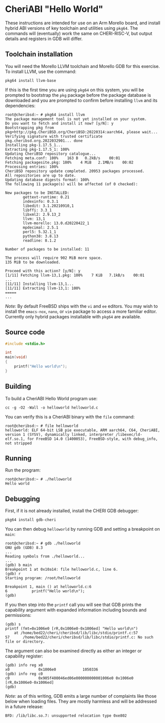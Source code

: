 # CheriABI "Hello World"

These instructions are intended for use on an Arm Morello board, and install
hybrid ABI versions of key toolchain and utilities using `pkg64`.
The commands will (eventually) work the same on CHERI-RISC-V, but output
details and registers in GDB will differ.

## Toolchain installation

You will need the Morello LLVM toolchain and Morello GDB for this
exercise. To install LLVM, use the command:

```pkg64 install llvm-base```

If this is the first time you are using `pkg64` on this system, you will
be prompted to bootstrap the `pkg` package before the package database
is downloaded and you are prompted to confirm before installing `llvm`
and its dependencies:

```
root@cheribsd:~ # pkg64 install llvm
The package management tool is not yet installed on your system.
Do you want to fetch and install it now? [y/N]: y
Bootstrapping pkg from pkg+http://pkg.CheriBSD.org/CheriBSD:20220314:aarch64, please wait...
Verifying signature with trusted certificate pkg.cheribsd.org.2022032901... done
Installing pkg-1.17.5_1...
Extracting pkg-1.17.5_1: 100%
Updating CheriBSD repository catalogue...
Fetching meta.conf: 100%    163 B   0.2kB/s    00:01    
Fetching packagesite.pkg: 100%    4 MiB   2.1MB/s    00:02    
Processing entries: 100%
CheriBSD repository update completed. 20953 packages processed.
All repositories are up to date.
Updating database digests format: 100%
The following 11 package(s) will be affected (of 0 checked):

New packages to be INSTALLED:
        gettext-runtime: 0.21
        indexinfo: 0.3.1
        libedit: 3.1.20210910,1
        libffi: 3.3_1
        libxml2: 2.9.13_2
        llvm: 13,1
        llvm-morello: 13.0.d20220422_1
        mpdecimal: 2.5.1
        perl5: 5.32.1_1
        python38: 3.8.13
        readline: 8.1.2

Number of packages to be installed: 11

The process will require 902 MiB more space.
135 MiB to be downloaded.

Proceed with this action? [y/N]: y
[1/11] Fetching llvm-13,1.pkg: 100%    7 KiB   7.1kB/s    00:01  
...
[11/11] Installing llvm-13,1...
[11/11] Extracting llvm-13,1: 100%
=====
...
```

*Note:* By default FreeBSD ships with the `vi` and `ee` editors. You may
wish to install the `emacs-nox`, `nano`, or `vim` package to access a
more familiar editor. Currently only hybrid packages installable with
`pkg64` are available.

## Source code

```C
#include <stdio.h>

int
main(void)
{
	printf("Hello world\n");
}
```

## Building

To build a CheriABI Hello World program use:

```cc -g -O2 -Wall -o helloworld helloworld.c```

You can verify this is a CheriABI binary with the `file` command:

```
root@cheribsd:~ # file helloworld
helloworld: ELF 64-bit LSB pie executable, ARM aarch64, C64, CheriABI, version 1 (SYSV), dynamically linked, interpreter /libexec/ld-elf.so.1, for FreeBSD 14.0 (1400053), FreeBSD-style, with debug_info, not stripped
```

## Running

Run the program:

```
root@cheribsd:~ # ./helloworld
Hello world
```

## Debugging

First, if it is not already installed, install the CHERI GDB debugger:

```pkg64 install gdb-cheri```

You can then debug `helloworld` by running GDB and setting a breakpoint
on `main`:

```
root@cheribsd:~ # gdb ./helloworld
GNU gdb (GDB) 8.3
...
Reading symbols from ./helloworld...
...
(gdb) b main
Breakpoint 1 at 0x10a14: file helloworld.c, line 6.
(gdb) r
Starting program: /root/helloworld

Breakpoint 1, main () at helloworld.c:6
6           printf("Hello world\n");
(gdb) 
```

If you then step into the `printf` call you will see that GDB prints
the capability argument with expanded information including bounds and
permissions:

```
(gdb) s
printf (fmt=0x1006e0 [rR,0x1006e0-0x1006ed] "Hello world\n")
    at /home/bed22/cheri/cheribsd/lib/libc/stdio/printf.c:57
57      /home/bed22/cheri/cheribsd/lib/libc/stdio/printf.c: No such file or directory.
```
The argument can also be examined directly as either an integer or capability register:
```
(gdb) info reg x0
x0             0x1006e0            1050336
(gdb) info reg c0
c0             0x905f400046ed06e000000000001006e0 0x1006e0 [rR,0x1006e0-0x1006ed]
(gdb)
```

*Note:* as of this writing, GDB emits a large number of complaints like
those below when loading files. They are mostly harmless and will be
addressed in a future release:

```
BFD: /lib/libc.so.7: unsupported relocation type 0xe802
```
